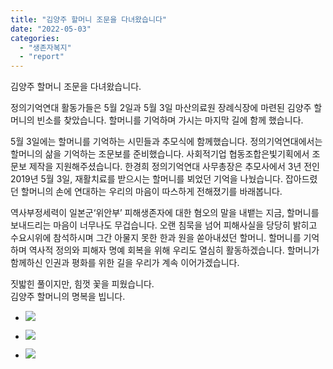 ```yaml
---
title: "김양주 할머니 조문을 다녀왔습니다"
date: "2022-05-03"
categories: 
  - "생존자복지"
  - "report"
---
```


김양주 할머니 조문을 다녀왔습니다.

정의기억연대 활동가들은 5월 2일과 5월 3일 마산의료원 장례식장에 마련된 김양주 할머니의 빈소를 찾았습니다. 할머니를 기억하며 가시는 마지막 길에 함께 했습니다. 

5월 3일에는 할머니를 기억하는 시민들과 추모식에 함께했습니다. 정의기억연대에서는 할머니의 삶을 기억하는 조문보를 준비했습니다. 사회적기업 협동조합은빛기획에서 조문보 제작을 지원해주셨습니다. 한경희 정의기억연대 사무총장은 추모사에서 3년 전인 2019년 5월 3일, 재활치료를 받으시는 할머니를 뵈었던 기억을 나눴습니다. 잡아드렸던 할머니의 손에 연대하는 우리의 마음이 따스하게 전해졌기를 바래봅니다.

역사부정세력이 일본군‘위안부’ 피해생존자에 대한 혐오의 말을 내뱉는 지금, 할머니를 보내드리는 마음이 너무나도 무겁습니다. 오랜 침묵을 넘어 피해사실을 당당히 밝히고 수요시위에 참석하시며 그간 아물지 못한 한과 원을 쏟아내셨던 할머니. 할머니를 기억하며 역사적 정의와 피해자 명예 회복을 위해 우리도 열심히 활동하겠습니다. 할머니가 함께하신 인권과 평화를 위한 길을 우리가 계속 이어가겠습니다. 

짓밟힌 풀이지만, 힘껏 꽃을 피웠습니다.  
김양주 할머니의 명복을 빕니다.

- ![](https://womenandwar.net/kr/wp-content/uploads/2022/05/photo_2022-05-03-21.01.51-1024x768.jpeg)
    
- ![](https://womenandwar.net/kr/wp-content/uploads/2022/05/photo_2022-05-03-21.37.32-1024x577.jpeg)
    
- ![](https://womenandwar.net/kr/wp-content/uploads/2022/05/photo_2022-05-03-21.02.06-1024x768.jpeg)
